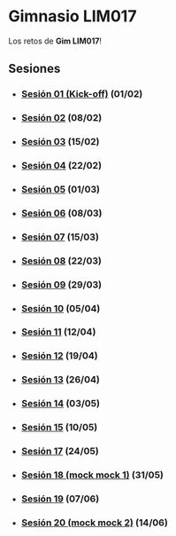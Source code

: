 # Gimnasio LIM017

Los retos de **Gim LIM017**!

## Sesiones

- ### [Sesión 01 (Kick-off)](./session-01.md) (01/02)

- ### [Sesión 02](./session-02.md) (08/02)

- ### [Sesión 03](./session-03.md) (15/02)

- ### [Sesión 04](./session-04.md) (22/02)

- ### [Sesión 05](./session-05.md) (01/03)

- ### [Sesión 06](./session-06.md) (08/03)

- ### [Sesión 07](./session-07.md) (15/03)

- ### [Sesión 08](./session-08.md) (22/03)

- ### [Sesión 09](./session-09.md) (29/03)

- ### [Sesión 10](./session-10.md) (05/04)

- ### [Sesión 11](./session-11.md) (12/04)

- ### [Sesión 12](./session-12.md) (19/04)

- ### [Sesión 13](./session-13.md) (26/04)

- ### [Sesión 14](./session-14.md) (03/05)

- ### [Sesión 15](./session-15.md) (10/05)

- ### [Sesión 17](./session-17.md) (24/05)

- ### [Sesión 18 (mock mock 1)](./session-18.md) (31/05)

- ### [Sesión 19](./session-19.md) (07/06)

- ### [Sesión 20 (mock mock 2)](./session-20.md) (14/06)
